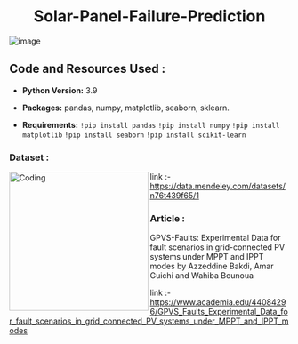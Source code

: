 <h1 align="center">Solar-Panel-Failure-Prediction</h1>


![image](https://user-images.githubusercontent.com/108168115/214290003-75a39df9-87c6-41ae-8d5f-1f85da451637.png)

## Code and Resources Used :

* __Python Version:__ 3.9

* __Packages:__ pandas, numpy, matplotlib, seaborn, sklearn.

* __Requirements:__  `!pip install pandas`
`!pip install numpy` `!pip install matplotlib` `!pip install seaborn` `!pip install scikit-learn`


### Dataset :

<img align="left" alt="Coding" width="250" src="https://user-images.githubusercontent.com/108168115/214503191-52cb61b0-0dad-40ce-82d0-9ebccdf93135.png" />

link :- https://data.mendeley.com/datasets/n76t439f65/1

### Article :

GPVS-Faults: Experimental Data for fault scenarios in grid-connected PV systems under MPPT and IPPT modes by Azzeddine Bakdi, Amar Guichi and Wahiba Bounoua

link :-https://www.academia.edu/44084296/GPVS_Faults_Experimental_Data_for_fault_scenarios_in_grid_connected_PV_systems_under_MPPT_and_IPPT_modes
